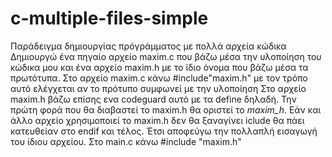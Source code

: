 # c-multiple-files-simple
Παράδειγμα δημιουργίας πρόγράμματος με πολλά αρχεία κώδικα
Δημιουργώ ένα πηγαίο αρχείο maxim.c που βάζω μέσα την υλοποίηση του κώδικα μου και ένα αρχείο maxim.h με το ίδιο όνομα που βάζω μέσα τα πρωτότυπα.
Στο αρχείο maxim.c κάνω #include"maxim.h" με τον τρόπο αυτό ελέγχεται αν το πρότυπο συμφωνεί με την υλοποίηση
Στο αρχείο maxim.h  βάζω επίσης ενα codeguard αυτό με τα define δηλαδή. Την πρώτη φορά που θα διαβαστεί το maxim.h θα οριστεί το _maxim_h_. Eάν και άλλο αρχείο χρησιμοποιεί το maxim.h δεν θα ξαναγίνει iclude θα πάει κατευθείαν στο endif και τέλος. Έτσι αποφεύγω την πολλαπλή εισαγωγή του ίδιου αρχείου.
Στο main.c κάνω #include "maxim.h"
